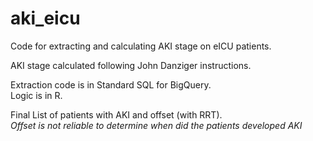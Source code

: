 # aki_eicu
Code for extracting and calculating AKI stage on eICU patients.

AKI stage calculated following John Danziger instructions.

Extraction code is in Standard SQL for BigQuery.  
Logic is in R.  

Final List of patients with AKI and offset (with RRT).  
_Offset is not reliable to determine when did the patients developed AKI_
